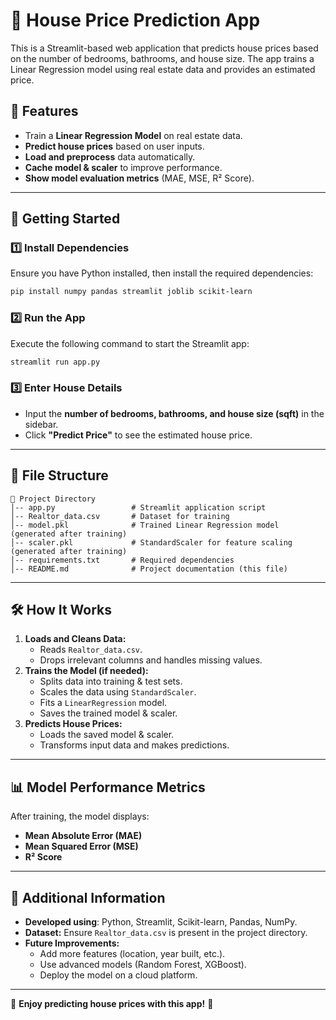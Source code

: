 # 🏡 House Price Prediction App

This is a Streamlit-based web application that predicts house prices based on the number of bedrooms, bathrooms, and house size. The app trains a Linear Regression model using real estate data and provides an estimated price.

## 📌 Features
- Train a **Linear Regression Model** on real estate data.
- **Predict house prices** based on user inputs.
- **Load and preprocess** data automatically.
- **Cache model & scaler** to improve performance.
- **Show model evaluation metrics** (MAE, MSE, R² Score).

---

## 🚀 Getting Started
### 1️⃣ **Install Dependencies**
Ensure you have Python installed, then install the required dependencies:
```bash
pip install numpy pandas streamlit joblib scikit-learn
```

### 2️⃣ **Run the App**
Execute the following command to start the Streamlit app:
```bash
streamlit run app.py
```

### 3️⃣ **Enter House Details**
- Input the **number of bedrooms, bathrooms, and house size (sqft)** in the sidebar.
- Click **"Predict Price"** to see the estimated house price.

---

## 📂 File Structure
```
📁 Project Directory
│-- app.py                 # Streamlit application script
│-- Realtor_data.csv       # Dataset for training
│-- model.pkl              # Trained Linear Regression model (generated after training)
│-- scaler.pkl             # StandardScaler for feature scaling (generated after training)
│-- requirements.txt       # Required dependencies
│-- README.md              # Project documentation (this file)
```

---

## 🛠 How It Works
1. **Loads and Cleans Data:**
   - Reads `Realtor_data.csv`.
   - Drops irrelevant columns and handles missing values.
2. **Trains the Model (if needed):**
   - Splits data into training & test sets.
   - Scales the data using `StandardScaler`.
   - Fits a `LinearRegression` model.
   - Saves the trained model & scaler.
3. **Predicts House Prices:**
   - Loads the saved model & scaler.
   - Transforms input data and makes predictions.

---

## 📊 Model Performance Metrics
After training, the model displays:
- **Mean Absolute Error (MAE)**
- **Mean Squared Error (MSE)**
- **R² Score**

---

## 🔗 Additional Information
- **Developed using**: Python, Streamlit, Scikit-learn, Pandas, NumPy.
- **Dataset:** Ensure `Realtor_data.csv` is present in the project directory.
- **Future Improvements:**
  - Add more features (location, year built, etc.).
  - Use advanced models (Random Forest, XGBoost).
  - Deploy the model on a cloud platform.

---

🎯 **Enjoy predicting house prices with this app!** 🚀

